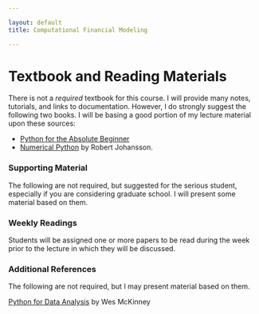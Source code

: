 ```yaml
---

layout: default
title: Computational Financial Modeling 

---
```


# Textbook and Reading Materials

There is not a *required* textbook for this course. I will provide many notes, tutorials, and links to documentation.
However, I do strongly suggest the following two books. I will be basing a good portion of my lecture material upon
these sources:

- [Python for the Absolute Beginner]()
- [Numerical Python](https://jrjohansson.github.io/numericalpython.html) by Robert Johansson. 

### Supporting Material

The following are not required, but suggested for the serious student, especially if you are considering graduate
school. I will present some material based on them.


### Weekly Readings

Students will be assigned one or more papers to be read during the week prior to the lecture in which they will be discussed.

### Additional References

The following are not required, but I may present material based on them. 

[Python for Data Analysis](http://shop.oreilly.com/product/0636920023784.do?code=WKDATASC) by Wes McKinney



